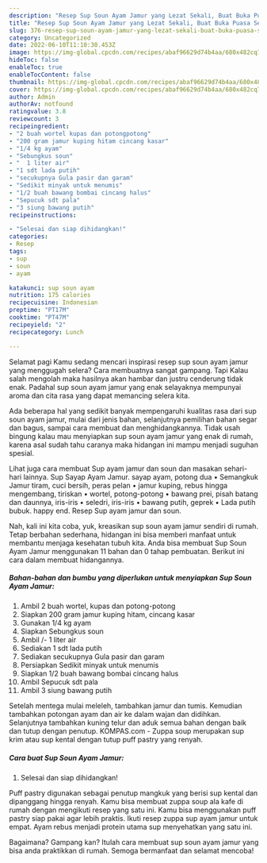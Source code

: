 ```yaml
---
description: "Resep Sup Soun Ayam Jamur yang Lezat Sekali, Buat Buka Puasa Sempurna"
title: "Resep Sup Soun Ayam Jamur yang Lezat Sekali, Buat Buka Puasa Sempurna"
slug: 376-resep-sup-soun-ayam-jamur-yang-lezat-sekali-buat-buka-puasa-sempurna
category: Uncategorized
date: 2022-06-10T11:10:30.453Z
image: https://img-global.cpcdn.com/recipes/abaf96629d74b4aa/680x482cq70/sup-soun-ayam-jamur-foto-resep-utama.jpg
hideToc: false
enableToc: true
enableTocContent: false
thumbnail: https://img-global.cpcdn.com/recipes/abaf96629d74b4aa/680x482cq70/sup-soun-ayam-jamur-foto-resep-utama.jpg
cover: https://img-global.cpcdn.com/recipes/abaf96629d74b4aa/680x482cq70/sup-soun-ayam-jamur-foto-resep-utama.jpg
author: Admin
authorAv: notfound
ratingvalue: 3.8
reviewcount: 3
recipeingredient:
- "2 buah wortel kupas dan potongpotong"
- "200 gram jamur kuping hitam cincang kasar"
- "1/4 kg ayam"
- "Sebungkus soun"
- "  1 liter air"
- "1 sdt lada putih"
- "secukupnya Gula pasir dan garam"
- "Sedikit minyak untuk menumis"
- "1/2 buah bawang bombai cincang halus"
- "Sepucuk sdt pala"
- "3 siung bawang putih"
recipeinstructions:

- "Selesai dan siap dihidangkan!"
categories:
- Resep
tags:
- sup
- soun
- ayam

katakunci: sup soun ayam 
nutrition: 175 calories
recipecuisine: Indonesian
preptime: "PT17M"
cooktime: "PT47M"
recipeyield: "2"
recipecategory: Lunch

---
```



Selamat pagi Kamu sedang mencari inspirasi resep sup soun ayam jamur yang menggugah selera? Cara membuatnya sangat gampang. Tapi Kalau salah mengolah maka hasilnya akan hambar dan justru cenderung tidak enak. Padahal sup soun ayam jamur yang enak selayaknya mempunyai aroma dan cita rasa yang dapat memancing selera kita.


Ada beberapa hal yang sedikit banyak mempengaruhi kualitas rasa dari sup soun ayam jamur, mulai dari jenis bahan, selanjutnya pemilihan bahan segar dan bagus, sampai cara membuat dan menghidangkannya. Tidak usah bingung kalau mau menyiapkan sup soun ayam jamur yang enak di rumah, karena asal sudah tahu caranya maka hidangan ini mampu menjadi suguhan spesial.

Lihat juga cara membuat Sup ayam jamur dan soun dan masakan sehari-hari lainnya. Sup Sayap Ayam Jamur. sayap ayam, potong dua • Semangkuk Jamur tiram, cuci bersih, peras pelan • jamur kuping, rebus hingga mengembang, tiriskan • wortel, potong-potong • bawang prei, pisah batang dan daunnya, iris-iris • seledri, iris-iris • bawang putih, geprek • Lada putih bubuk. happy end. Resep Sup ayam jamur dan soun.


Nah, kali ini kita coba, yuk, kreasikan sup soun ayam jamur sendiri di rumah. Tetap berbahan sederhana, hidangan ini bisa memberi manfaat untuk membantu menjaga kesehatan tubuh kita. Anda bisa membuat Sup Soun Ayam Jamur menggunakan 11 bahan dan 0 tahap pembuatan. Berikut ini cara dalam membuat hidangannya.

<!--inarticleads1-->

##### Bahan-bahan dan bumbu yang diperlukan untuk menyiapkan Sup Soun Ayam Jamur:

1. Ambil 2 buah wortel, kupas dan potong-potong
1. Siapkan 200 gram jamur kuping hitam, cincang kasar
1. Gunakan 1/4 kg ayam
1. Siapkan Sebungkus soun
1. Ambil  /- 1 liter air
1. Sediakan 1 sdt lada putih
1. Sediakan secukupnya Gula pasir dan garam
1. Persiapkan Sedikit minyak untuk menumis
1. Siapkan 1/2 buah bawang bombai cincang halus
1. Ambil Sepucuk sdt pala
1. Ambil 3 siung bawang putih


Setelah mentega mulai meleleh, tambahkan jamur dan tumis. Kemudian tambahkan potongan ayam dan air ke dalam wajan dan didihkan. Selanjutnya tambahkan kuning telur dan aduk semua bahan dengan baik dan tutup dengan penutup. KOMPAS.com - Zuppa soup merupakan sup krim atau sup kental dengan tutup puff pastry yang renyah. 

<!--inarticleads2-->

##### Cara buat Sup Soun Ayam Jamur:


1. Selesai dan siap dihidangkan!

Puff pastry digunakan sebagai penutup mangkuk yang berisi sup kental dan dipanggang hingga renyah. Kamu bisa membuat zuppa soup ala kafe di rumah dengan mengikuti resep yang satu ini. Kamu bisa menggunakan puff pastry siap pakai agar lebih praktis. Ikuti resep zuppa sup ayam jamur untuk empat. Ayam rebus menjadi protein utama sup menyehatkan yang satu ini. 

Bagaimana? Gampang kan? Itulah cara membuat sup soun ayam jamur yang bisa anda praktikkan di rumah. Semoga bermanfaat dan selamat mencoba!
